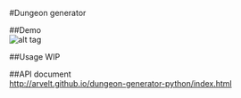 #Dungeon generator

##Demo  
![alt tag](https://raw.github.com/arvelt/dungeon-generator-python/master/examples/UhjNV86Q4P.gif)

##Usage
WIP

##API document  
http://arvelt.github.io/dungeon-generator-python/index.html
